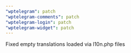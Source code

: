 ```yaml
---
"wptelegram": patch
"wptelegram-comments": patch
"wptelegram-login": patch
"wptelegram-widget": patch
---
```


Fixed empty translations loaded via l10n.php files
